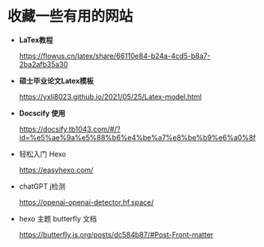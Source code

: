 # 收藏一些有用的网站

- **LaTex教程**

  https://flowus.cn/latex/share/66110e84-b24a-4cd5-b8a7-2ba2afb35a30

- **硕士毕业论文Latex模板**

  https://yxli8023.github.io/2021/05/25/Latex-model.html

- **Docscify 使用**

  https://docsify.tb1043.com/#/?id=%e5%ae%9a%e5%88%b6%e4%be%a7%e8%be%b9%e6%a0%8f

- 轻松入门 Hexo

  https://easyhexo.com/

- chatGPT j检测

  https://openai-openai-detector.hf.space/

- hexo 主题 butterfly 文档

  https://butterfly.js.org/posts/dc584b87/#Post-Front-matter

